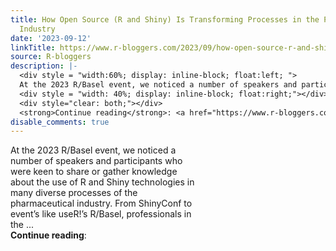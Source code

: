 ```yaml
---
title: How Open Source (R and Shiny) Is Transforming Processes in the Pharmaceutical
  Industry
date: '2023-09-12'
linkTitle: https://www.r-bloggers.com/2023/09/how-open-source-r-and-shiny-is-transforming-processes-in-the-pharmaceutical-industry/
source: R-bloggers
description: |-
  <div style = "width:60%; display: inline-block; float:left; ">
  At the 2023 R/Basel event, we noticed a number of speakers and participants who were keen to share or gather knowledge about the use of R and Shiny technologies in many diverse processes of the pharmaceutical industry. From ShinyConf to event’s like useR!’s R/Basel, professionals in the ...</div>
  <div style = "width: 40%; display: inline-block; float:right;"></div>
  <div style="clear: both;"></div>
  <strong>Continue reading</strong>: <a href="https://www.r-bloggers.com/2023/09/how-open-source-r-and-shiny-is-transforming-processes-in-the ...
disable_comments: true
---
```

<div style = "width:60%; display: inline-block; float:left; ">
At the 2023 R/Basel event, we noticed a number of speakers and participants who were keen to share or gather knowledge about the use of R and Shiny technologies in many diverse processes of the pharmaceutical industry. From ShinyConf to event’s like useR!’s R/Basel, professionals in the ...</div>
<div style = "width: 40%; display: inline-block; float:right;"></div>
<div style="clear: both;"></div>
<strong>Continue reading</strong>: <a href="https://www.r-bloggers.com/2023/09/how-open-source-r-and-shiny-is-transforming-processes-in-the ...